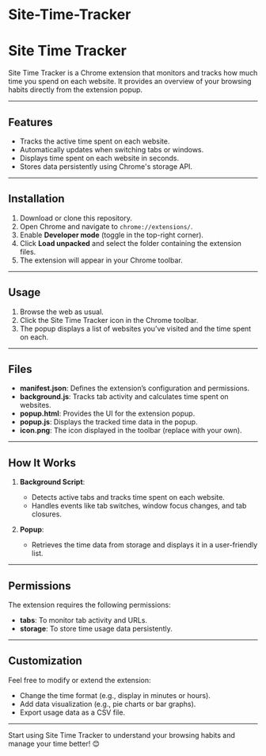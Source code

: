 # Site-Time-Tracker
# **Site Time Tracker**

Site Time Tracker is a Chrome extension that monitors and tracks how much time you spend on each website. It provides an overview of your browsing habits directly from the extension popup.

---

## **Features**

- Tracks the active time spent on each website.
- Automatically updates when switching tabs or windows.
- Displays time spent on each website in seconds.
- Stores data persistently using Chrome's storage API.

---

## **Installation**

1. Download or clone this repository.
2. Open Chrome and navigate to `chrome://extensions/`.
3. Enable **Developer mode** (toggle in the top-right corner).
4. Click **Load unpacked** and select the folder containing the extension files.
5. The extension will appear in your Chrome toolbar.

---

## **Usage**

1. Browse the web as usual.
2. Click the Site Time Tracker icon in the Chrome toolbar.
3. The popup displays a list of websites you’ve visited and the time spent on each.

---

## **Files**

- **manifest.json**: Defines the extension’s configuration and permissions.
- **background.js**: Tracks tab activity and calculates time spent on websites.
- **popup.html**: Provides the UI for the extension popup.
- **popup.js**: Displays the tracked time data in the popup.
- **icon.png**: The icon displayed in the toolbar (replace with your own).

---

## **How It Works**

1. **Background Script**:
   - Detects active tabs and tracks time spent on each website.
   - Handles events like tab switches, window focus changes, and tab closures.

2. **Popup**:
   - Retrieves the time data from storage and displays it in a user-friendly list.

---

## **Permissions**

The extension requires the following permissions:

- **tabs**: To monitor tab activity and URLs.
- **storage**: To store time usage data persistently.

---

## **Customization**

Feel free to modify or extend the extension:

- Change the time format (e.g., display in minutes or hours).
- Add data visualization (e.g., pie charts or bar graphs).
- Export usage data as a CSV file.

---

Start using Site Time Tracker to understand your browsing habits and manage your time better! 😊
